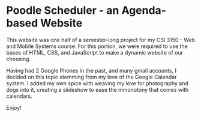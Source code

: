 # Poodle Scheduler - an Agenda-based Website
This website was one half of a semester-long project for my CSI 3150 - Web and Mobile Systems course. 
For this portion, we were required to use the bases of HTML, CSS, and JavaScript to make a dynamic website of our choosing.


Having had 2 Google Phones in the past, and many gmail accounts, I decided on this topic stemming from my love of the Google Calendar system. 
I added my own spice with weaving my love for photography and dogs into it, creating a slideshow to ease the mmonotony that comes with calendars. 

Enjoy!
